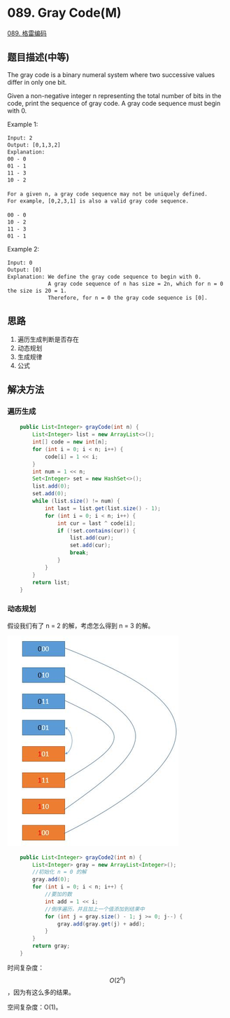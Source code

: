 # 089. Gray Code\(M\)

[089. 格雷编码](https://leetcode-cn.com/problems/gray-code/)

## 题目描述\(中等\)

The gray code is a binary numeral system where two successive values differ in only one bit.

Given a non-negative integer n representing the total number of bits in the code, print the sequence of gray code. A gray code sequence must begin with 0.

Example 1:

```
Input: 2
Output: [0,1,3,2]
Explanation:
00 - 0
01 - 1
11 - 3
10 - 2

For a given n, a gray code sequence may not be uniquely defined.
For example, [0,2,3,1] is also a valid gray code sequence.

00 - 0
10 - 2
11 - 3
01 - 1
```

Example 2:

```
Input: 0
Output: [0]
Explanation: We define the gray code sequence to begin with 0.
             A gray code sequence of n has size = 2n, which for n = 0 the size is 20 = 1.
             Therefore, for n = 0 the gray code sequence is [0].
```

## 思路

1. 遍历生成判断是否存在
2. 动态规划
3. 生成规律
4. 公式

## 解决方法

### 遍历生成

```java
    public List<Integer> grayCode(int n) {
        List<Integer> list = new ArrayList<>();
        int[] code = new int[n];
        for (int i = 0; i < n; i++) {
            code[i] = 1 << i;
        }
        int num = 1 << n;
        Set<Integer> set = new HashSet<>();
        list.add(0);
        set.add(0);
        while (list.size() != num) {
            int last = list.get(list.size() - 1);
            for (int i = 0; i < n; i++) {
                int cur = last ^ code[i];
                if (!set.contains(cur)) {
                    list.add(cur);
                    set.add(cur);
                    break;
                }
            }
        }
        return list;
    }
```

### 动态规划

假设我们有了 n = 2 的解，考虑怎么得到 n = 3 的解。

![](/assets/001-100/089-s-2-1.png)

```java
    public List<Integer> grayCode2(int n) {
        List<Integer> gray = new ArrayList<Integer>();
        //初始化 n = 0 的解
        gray.add(0);
        for (int i = 0; i < n; i++) {
            //要加的数
            int add = 1 << i;
            //倒序遍历，并且加上一个值添加到结果中
            for (int j = gray.size() - 1; j >= 0; j--) {
                gray.add(gray.get(j) + add);
            }
        }
        return gray;
    }
```

时间复杂度：$$ O(2^n) $$，因为有这么多的结果。

空间复杂度：O(1)。



